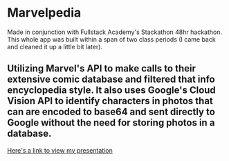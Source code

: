 # Marvelpedia

Made in conjunction with Fullstack Academy's Stackathon 48hr hackathon. This whole app was built within a span of two class periods (I came back and cleaned it up a little bit later).

## Utilizing Marvel's API to make calls to their extensive comic database and filtered that info encyclopedia style. It also uses Google's Cloud Vision API to identify characters in photos that can are encoded to base64 and sent directly to Google without the need for storing photos in a database.

[Here's a link to view my presentation](https://www.youtube.com/watch?v=miZ6bzvAEjs)
